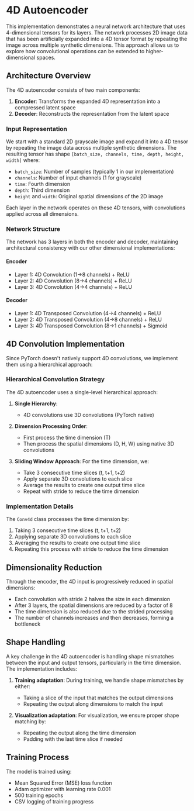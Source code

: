 # 4D Autoencoder

This implementation demonstrates a neural network architecture that uses 4-dimensional tensors for its layers. The network processes 2D image data that has been artificially expanded into a 4D tensor format by repeating the image across multiple synthetic dimensions. This approach allows us to explore how convolutional operations can be extended to higher-dimensional spaces.

## Architecture Overview

The 4D autoencoder consists of two main components:

1. **Encoder**: Transforms the expanded 4D representation into a compressed latent space
2. **Decoder**: Reconstructs the representation from the latent space

### Input Representation

We start with a standard 2D grayscale image and expand it into a 4D tensor by repeating the image data across multiple synthetic dimensions. The resulting tensor has shape `[batch_size, channels, time, depth, height, width]` where:

- `batch_size`: Number of samples (typically 1 in our implementation)
- `channels`: Number of input channels (1 for grayscale)
- `time`: Fourth dimension
- `depth`: Third dimension
- `height` and `width`: Original spatial dimensions of the 2D image

Each layer in the network operates on these 4D tensors, with convolutions applied across all dimensions.

### Network Structure

The network has 3 layers in both the encoder and decoder, maintaining architectural consistency with our other dimensional implementations:

#### Encoder
- Layer 1: 4D Convolution (1→8 channels) + ReLU
- Layer 2: 4D Convolution (8→4 channels) + ReLU
- Layer 3: 4D Convolution (4→4 channels) + ReLU

#### Decoder
- Layer 1: 4D Transposed Convolution (4→4 channels) + ReLU
- Layer 2: 4D Transposed Convolution (4→8 channels) + ReLU
- Layer 3: 4D Transposed Convolution (8→1 channels) + Sigmoid

## 4D Convolution Implementation

Since PyTorch doesn't natively support 4D convolutions, we implement them using a hierarchical approach:

### Hierarchical Convolution Strategy

The 4D autoencoder uses a single-level hierarchical approach:

1. **Single Hierarchy**: 
   - 4D convolutions use 3D convolutions (PyTorch native)

2. **Dimension Processing Order**:
   - First process the time dimension (T)
   - Then process the spatial dimensions (D, H, W) using native 3D convolutions

3. **Sliding Window Approach**: For the time dimension, we:
   - Take 3 consecutive time slices (t, t+1, t+2)
   - Apply separate 3D convolutions to each slice
   - Average the results to create one output time slice
   - Repeat with stride to reduce the time dimension

### Implementation Details

The `Conv4d` class processes the time dimension by:
1. Taking 3 consecutive time slices (t, t+1, t+2)
2. Applying separate 3D convolutions to each slice
3. Averaging the results to create one output time slice
4. Repeating this process with stride to reduce the time dimension

## Dimensionality Reduction

Through the encoder, the 4D input is progressively reduced in spatial dimensions:
- Each convolution with stride 2 halves the size in each dimension
- After 3 layers, the spatial dimensions are reduced by a factor of 8
- The time dimension is also reduced due to the strided processing
- The number of channels increases and then decreases, forming a bottleneck

## Shape Handling

A key challenge in the 4D autoencoder is handling shape mismatches between the input and output tensors, particularly in the time dimension. The implementation includes:

1. **Training adaptation**: During training, we handle shape mismatches by either:
   - Taking a slice of the input that matches the output dimensions
   - Repeating the output along dimensions to match the input

2. **Visualization adaptation**: For visualization, we ensure proper shape matching by:
   - Repeating the output along the time dimension
   - Padding with the last time slice if needed

## Training Process

The model is trained using:
- Mean Squared Error (MSE) loss function
- Adam optimizer with learning rate 0.001
- 500 training epochs
- CSV logging of training progress

